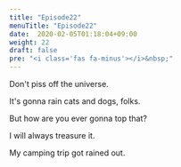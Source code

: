 ```yaml
---
title: "Episode22"
menuTitle: "Episode22"
date:  2020-02-05T01:18:04+09:00
weight: 22
draft: false
pre: "<i class='fas fa-minus'></i>&nbsp;"
---
```


Don't piss off the universe.

It's gonna rain cats and dogs, folks.

But how are you ever gonna top that?

I will always treasure it.

My camping trip got rained out.
